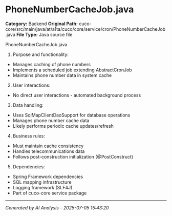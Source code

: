 # PhoneNumberCacheJob.java

**Category:** Backend
**Original Path:** cuco-core/src/main/java/at/a1ta/cuco/core/service/cron/PhoneNumberCacheJob.java
**File Type:** Java source file

PhoneNumberCacheJob.java
1. Purpose and functionality:
- Manages caching of phone numbers
- Implements a scheduled job extending AbstractCronJob
- Maintains phone number data in system cache

2. User interactions:
- No direct user interactions - automated background process

3. Data handling:
- Uses SqlMapClientDaoSupport for database operations
- Manages phone number cache data
- Likely performs periodic cache updates/refresh

4. Business rules:
- Must maintain cache consistency
- Handles telecommunications data
- Follows post-construction initialization (@PostConstruct)

5. Dependencies:
- Spring Framework dependencies
- SQL mapping infrastructure
- Logging framework (SLF4J)
- Part of cuco-core service package

---
*Generated by AI Analysis - 2025-07-05 15:43:20*
